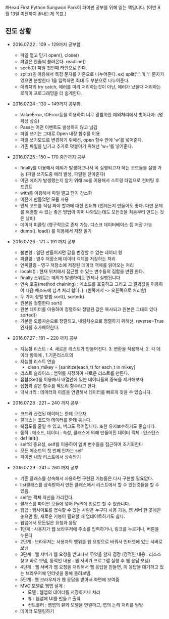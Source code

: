 #Head First Python
Sungwon Park이 파이썬 공부를 위해 읽는 책입니다. (이번 8월 13일 이전까지 끝내는게 목표.)

## 진도 상황

* 2016.07.22 : 109 ~ 129까지 공부함.
  * 파일 열고 닫기 open(), close()
  * 파일은 한줄씩 불러온다. readline()
  * seek(0) 파일 첫번째 라인으로 간다.
  * split()을 이용해서 특정 문자를 기준으로 나누어준다. ex) split(':', 1) ':' 문자가 있으면 분할한다 1을 입력하면 최대 두 부분으로 나누어준다. 
  * 예외처리 try catch, 에러를 미리 처리하는것이 아닌, 에러가 났을때 처리하는 로직이 프로그래밍을 더 쉽게한다.

* 2016.07.24 : 130 ~ 149까지 공부함.
  * ValueError, IOError등을 이용하여 너무 광범위한 예외처리에서 벗어나자. (명확성 상승)
  * Pass는 어떤 이벤트도 발생하지 않고 넘김
  * 파일 쓰기는 그대로 Open 내장 함수를 이용
  * 파일 쓰기모드로 변경하기 위해선, open 함수 안에 'w'를 넣어준다. 
  * 기존 파일을 남기고 추가로 덧붙이기 위해선 'w+'를 넣어준다.

* 2016.07.25 : 150 ~ 170 중간까지 공부
  * finally를 이용해서 예외가 발생하고나서 꼭 실행되고자 하는 코드들을 실행 가능 (파일 쓰기도중 에러 발생, 파일을 닫아준다)
  * 어떤 에러가 발생했는지 알기 위해 as를 이용해서 스트링 타입으로 컨버팅 후 프린트
  * with를 이용해서 파일 열고 닫기 간소화
  * 이전에 만들었던 모듈 사용 
  * 언제 코드를 직접 짜야 할까에 대한 인터뷰 (언제든지 만들어도 좋다. 다만 문제를 해결할 수 있는 좋은 방법이 이미 나와있는데도 모든것을 처음부터 만드는 것은 낭비)
  * 데이터 피클링 (영구적으로 존재 가능. 디스크 데이터베이스 등 저장 가능
  * dump(), load() 를 이용해서 저장 읽기


* 2016.07.26 : 171 ~ 191 까지 공부
  * 불변형 : 일단 만들어지면 값을 변경할 수 없는 데이터 형
  * 피클링 : 영주 저장소에 데이터 객체를 저장하는 처리
  * 언피클링 - 영구 저장소에 저장된 데이터 객체를 읽어오는 처리
  * locals() : 현재 위치에서 접근할 수 있는 변수들의 집합을 반환 한다.
  * finally 스위트는 예외가 발생하여도 언제나 실행됩니다
  * 연속 호출(method chaining) : 메소드를 호출하고 그리고 그 결과값을 이용하여 다음 메소드에 넘겨 처리 합니다. (왼쪽에서 -> 오른쪽으로 처리함)
  * 두 가지 정렬 방법 sort(), sorted()
  * 원본을 정렬한다 sort()
  * 원본 데이터를 이용하여 정렬하되 정렬된 값은 복사되고 원본은 그대로 있다 sorted()
  * 기본은 오름차순으로 정렬되고, 내림차순으로 정렬하기 위해선, reverse=True인자를 추가해야한다.

* 2016.07.27 : 191 ~ 220 까지 공부
  * 지능형 리스트 : 4. 새로운 리스트가 만들어진다. 3. 변환을 적용해서, 2. 각 데이터 항목에 , 1.기존리스트의 
  * 지능형 리스트 연습
    * clean_mikey = [sanitize(each_t) for each_t in mikey]
  * 리스트 슬라이스 : 범위를 지정하여 새로운 리스트를 만든다.
  * 집합(Set)을 이용해서 배열안에 있는 데이터들의 중복을 제거해보자 
  * 집합과 같은 함수를 팩토리 함수라고 한다.
  * 딕셔너리 : 데이터와 이름을 연결해서 데이터를 빠르게 찾을 수 있습니다.
 
* 2016.07.28 : 221 ~ 240 까지 공부
  * 코드와 관련된 데이터는 한데 모으자
  * 클래스는 코드와 데이터를 한데 묶는다.
  * 복잡도를 줄일 수 있고, 버그도 적어집니다. 또한 유지보수하기도 좋습니다.
  * 동작 : 메소드, 데이터 : 속성, 클래스에 의해 만들어진 데이터 객체 : 인스턴스
  * def __init__()
  * self의 중요성, self를 이용하여 멤버 변수들을 접근하여 초기화한다
  * 모든 메소드의 첫 번째 인자는 self
  * 파이썬 내장 리스트에서 상속받기
  
* 2016.07.29 : 241 ~ 260 까지 공부
  * 기존 클래스를 상속해서 사용하면 구현된 기능들은 다시 구현할 필요없다.
  * list클래스를 상속받아서 만든 클래스에서 리스트에서 할 수 있는것들을 할 수 있음.
  * self는 객체 자신을 가리킨다.
  * 클래스를 파이썬 모듈에 넣어 PyPI에 업로드 할 수 있습니다.
  * 웹앱 : 웹사이트를 접속할 수 있는 사람은 누구다 사용 가능, 웹 서버 한 곳에만 놓으면 됨, 새로운 기능이 필요할 때 업데이트하기도 쉽다.
  * 웹앱에서 모든일은 요청과 응답
  * 1단계 : 사용자가 웹 브라우저에 주소를 입력하거나, 링크를 누르거나, 버튼을 누른다
  * 2단계 : 브라우저는 사용자의 행위를 웹 요청으로 바꿔서 인터넷에 있는 서버로 보냄
  * 3단계 : 웹 서버가 웹 요청을 받고나서 무엇을 할지 결정 (정적인 내용 : 리소스 찾고 바로 보냄, 동적인 내용 : 웹 서버가 프로그램 실행 후 웹 응답 보냄)
  * 4단계 : 웹 서버가 웹 요청을 처리해서 웹 응답을 만들면, 이 응답을 대기하고 있는 브라우저에 인터넷을 통해 돌려보냄.
  * 5단계 : 웹 브라우저가 웹 응답을 받아서 화면에 보여줌
  * MVC 모델로 웹앱 설계 : 
    * 모델 : 웹앱의 데이터를 저장하거나 처리
    * 뷰 : 웹앱에 UI를 만들고 출력
    * 컨트롤러 : 웹앱의 뷰와 모델을 연결하고, 앱의 논리 처리를 담당
  * 데이터 모델링하기